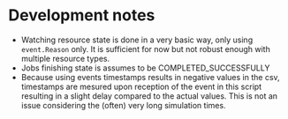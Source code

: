 # Development notes

* Watching resource state is done in a very basic way, only using
    `event.Reason` only. It is sufficient for now but not robust enough with
    multiple resource types.
* Jobs finishing state is assumes to be COMPLETED_SUCCESSFULLY
* Because using events timestamps results in negative values in the csv,
    timestamps are mesured upon reception of the event in this script resulting
    in a slight delay compared to the actual values. This is not an issue
    considering the (often) very long simulation times.
